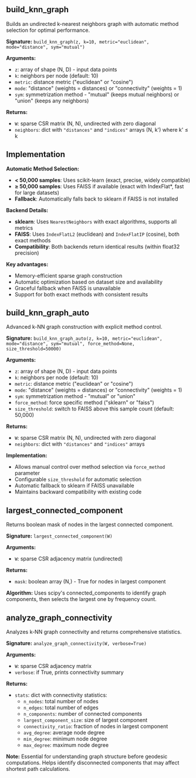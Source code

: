 
## build_knn_graph

Builds an undirected k-nearest neighbors graph with automatic method selection for optimal performance.

**Signature:** `build_knn_graph(z, k=10, metric="euclidean", mode="distance", sym="mutual")`

**Arguments:**
- `z`: array of shape (N, D) - input data points
- `k`: neighbors per node (default: 10)
- `metric`: distance metric ("euclidean" or "cosine")
- `mode`: "distance" (weights = distances) or "connectivity" (weights = 1)
- `sym`: symmetrization method - "mutual" (keeps mutual neighbors) or "union" (keeps any neighbors)

**Returns:**
- `W`: sparse CSR matrix (N, N), undirected with zero diagonal
- `neighbors`: dict with `"distances"` and `"indices"` arrays (N, k') where k' ≤ k

## Implementation

**Automatic Method Selection:**
- **< 50,000 samples**: Uses scikit-learn (exact, precise, widely compatible)
- **≥ 50,000 samples**: Uses FAISS if available (exact with IndexFlat*, fast for large datasets)
- **Fallback**: Automatically falls back to sklearn if FAISS is not installed

**Backend Details:**
- **sklearn**: Uses `NearestNeighbors` with exact algorithms, supports all metrics
- **FAISS**: Uses `IndexFlatL2` (euclidean) and `IndexFlatIP` (cosine), both exact methods
- **Compatibility**: Both backends return identical results (within float32 precision)

**Key advantages:**
- Memory-efficient sparse graph construction
- Automatic optimization based on dataset size and availability
- Graceful fallback when FAISS is unavailable
- Support for both exact methods with consistent results

## build_knn_graph_auto

Advanced k-NN graph construction with explicit method control.

**Signature:** `build_knn_graph_auto(z, k=10, metric="euclidean", mode="distance", sym="mutual", force_method=None, size_threshold=50000)`

**Arguments:**
- `z`: array of shape (N, D) - input data points
- `k`: neighbors per node (default: 10)
- `metric`: distance metric ("euclidean" or "cosine")
- `mode`: "distance" (weights = distances) or "connectivity" (weights = 1)
- `sym`: symmetrization method - "mutual" or "union" 
- `force_method`: force specific method ("sklearn" or "faiss")
- `size_threshold`: switch to FAISS above this sample count (default: 50,000)

**Returns:**
- `W`: sparse CSR matrix (N, N), undirected with zero diagonal
- `neighbors`: dict with `"distances"` and `"indices"` arrays

**Implementation:**
- Allows manual control over method selection via `force_method` parameter
- Configurable `size_threshold` for automatic selection
- Automatic fallback to sklearn if FAISS unavailable
- Maintains backward compatibility with existing code

## largest_connected_component

Returns boolean mask of nodes in the largest connected component.

**Signature:** `largest_connected_component(W)`

**Arguments:**
- `W`: sparse CSR adjacency matrix (undirected)

**Returns:**
- `mask`: boolean array (N,) - True for nodes in largest component

**Algorithm:** Uses scipy's connected_components to identify graph components, then selects the largest one by frequency count.

## analyze_graph_connectivity

Analyzes k-NN graph connectivity and returns comprehensive statistics.

**Signature:** `analyze_graph_connectivity(W, verbose=True)`

**Arguments:**
- `W`: sparse CSR adjacency matrix
- `verbose`: if True, prints connectivity summary

**Returns:**
- `stats`: dict with connectivity statistics:
  - `n_nodes`: total number of nodes
  - `n_edges`: total number of edges
  - `n_components`: number of connected components
  - `largest_component_size`: size of largest component
  - `connectivity_ratio`: fraction of nodes in largest component
  - `avg_degree`: average node degree
  - `min_degree`: minimum node degree
  - `max_degree`: maximum node degree

**Note:** Essential for understanding graph structure before geodesic computations. Helps identify disconnected components that may affect shortest path calculations.

